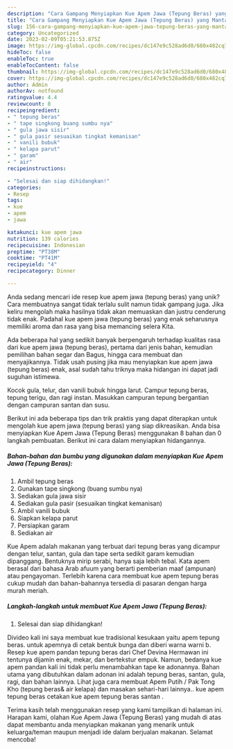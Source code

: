 ```yaml
---
description: "Cara Gampang Menyiapkan Kue Apem Jawa (Tepung Beras) yang Mantap"
title: "Cara Gampang Menyiapkan Kue Apem Jawa (Tepung Beras) yang Mantap"
slug: 156-cara-gampang-menyiapkan-kue-apem-jawa-tepung-beras-yang-mantap
category: Uncategorized
date: 2023-02-09T05:21:53.875Z
image: https://img-global.cpcdn.com/recipes/dc147e9c528ad6d0/680x482cq70/kue-apem-jawa-tepung-beras-foto-resep-utama.jpg
hideToc: false
enableToc: true
enableTocContent: false
thumbnail: https://img-global.cpcdn.com/recipes/dc147e9c528ad6d0/680x482cq70/kue-apem-jawa-tepung-beras-foto-resep-utama.jpg
cover: https://img-global.cpcdn.com/recipes/dc147e9c528ad6d0/680x482cq70/kue-apem-jawa-tepung-beras-foto-resep-utama.jpg
author: Admin
authorAv: notfound
ratingvalue: 4.4
reviewcount: 8
recipeingredient:
- " tepung beras"
- " tape singkong buang sumbu nya"
- " gula jawa sisir"
- " gula pasir sesuaikan tingkat kemanisan"
- " vanili bubuk"
- " kelapa parut"
- " garam"
- " air"
recipeinstructions:

- "Selesai dan siap dihidangkan!"
categories:
- Resep
tags:
- kue
- apem
- jawa

katakunci: kue apem jawa 
nutrition: 139 calories
recipecuisine: Indonesian
preptime: "PT38M"
cooktime: "PT41M"
recipeyield: "4"
recipecategory: Dinner

---
```





Anda sedang mencari ide resep kue apem jawa (tepung beras) yang unik? Cara membuatnya sangat tidak terlalu sulit namun tidak gampang juga. Jika keliru mengolah maka hasilnya tidak akan memuaskan dan justru cenderung tidak enak. Padahal kue apem jawa (tepung beras) yang enak seharusnya memiliki aroma dan rasa yang bisa memancing selera Kita.





Ada beberapa hal yang sedikit banyak berpengaruh terhadap kualitas rasa dari kue apem jawa (tepung beras), pertama dari jenis bahan, kemudian pemilihan bahan segar dan Bagus, hingga cara membuat dan menyajikannya. Tidak usah pusing jika mau menyiapkan kue apem jawa (tepung beras) enak,      asal sudah tahu triknya maka hidangan ini dapat jadi suguhan istimewa.














Kocok gula, telur, dan vanili bubuk hingga larut. Campur tepung beras, tepung terigu, dan ragi instan. Masukkan campuran tepung bergantian dengan campuran santan dan susu.






Berikut ini ada beberapa tips dan trik praktis yang dapat diterapkan untuk mengolah kue apem jawa (tepung beras) yang siap dikreasikan. Anda bisa menyiapkan Kue Apem Jawa (Tepung Beras) menggunakan 8 bahan dan 0 langkah pembuatan. Berikut ini cara dalam menyiapkan hidangannya.

<!--inarticleads1-->

##### Bahan-bahan dan bumbu yang digunakan dalam menyiapkan Kue Apem Jawa (Tepung Beras):

1. Ambil  tepung beras
1. Gunakan  tape singkong (buang sumbu nya)
1. Sediakan  gula jawa sisir
1. Sediakan  gula pasir (sesuaikan tingkat kemanisan)
1. Ambil  vanili bubuk
1. Siapkan  kelapa parut
1. Persiapkan  garam
1. Sediakan  air


Kue Apem adalah makanan yang terbuat dari tepung beras yang dicampur dengan telur, santan, gula dan tape serta sedikit garam kemudian dipanggang. Bentuknya mirip serabi, hanya saja lebih tebal. Kata apem berasal dari bahasa Arab afuum yang berarti pemberian maaf (ampunan) atau pengayoman. Terlebih karena cara membuat kue apem tepung beras cukup mudah dan bahan-bahannya tersedia di pasaran dengan harga murah meriah. 

<!--inarticleads2-->

##### Langkah-langkah untuk membuat Kue Apem Jawa (Tepung Beras):


1. Selesai dan siap dihidangkan!

Divideo kali ini saya membuat kue tradisional kesukaan yaitu apem tepung beras. untuk apemnya di cetak bentuk bunga dan diberi warna warni b. Resep kue apem pandan tepung beras dari Chef Devina Hermawan ini tentunya dijamin enak, mekar, dan bertekstur empuk. Namun, bedanya kue apem pandan kali ini tidak perlu menambahkan tape ke adonannya. Bahan utama yang dibutuhkan dalam adonan ini adalah tepung beras, santan, gula, ragi, dan bahan lainnya. Lihat juga cara membuat Apem Putih / Pak Tong Kho (tepung beras&amp; air kelapa) dan masakan sehari-hari lainnya.. kue apem tepung beras cetakan kue apem tepung beras santan . 

Terima kasih telah menggunakan resep yang kami tampilkan di halaman ini. Harapan kami, olahan Kue Apem Jawa (Tepung Beras) yang mudah di atas dapat membantu anda menyiapkan makanan yang menarik untuk keluarga/teman maupun menjadi ide dalam berjualan makanan. Selamat mencoba!
